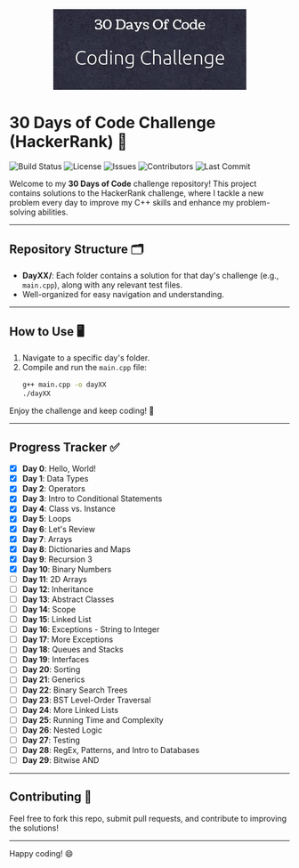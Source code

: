 <div align="center">
   <img src="images.jpg" alt="30daysofcode">
</div>

# 30 Days of Code Challenge (HackerRank) 🚀

![Build Status](https://img.shields.io/github/workflow/status/KARSTERR/30-days-of-code/CI?label=Build)
![License](https://img.shields.io/github/license/KARSTERR/30-days-of-code)
![Issues](https://img.shields.io/github/issues/KARSTERR/30-days-of-code)
![Contributors](https://img.shields.io/github/contributors/KARSTERR/30-days-of-code)
![Last Commit](https://img.shields.io/github/last-commit/KARSTERR/30-days-of-code)

Welcome to my **30 Days of Code** challenge repository! This project contains solutions to the HackerRank challenge, where I tackle a new problem every day to improve my C++ skills and enhance my problem-solving abilities.

---

## Repository Structure 🗂️

- **DayXX/**: Each folder contains a solution for that day's challenge (e.g., `main.cpp`), along with any relevant test files.
- Well-organized for easy navigation and understanding.

---

## How to Use 🖥️

1. Navigate to a specific day's folder.
2. Compile and run the `main.cpp` file:
   ```bash
   g++ main.cpp -o dayXX
   ./dayXX
   ```

Enjoy the challenge and keep coding! 🎯

---

## Progress Tracker ✅

- [x] **Day 0**: Hello, World!
- [x] **Day 1**: Data Types
- [x] **Day 2**: Operators
- [x] **Day 3**: Intro to Conditional Statements
- [x] **Day 4**: Class vs. Instance
- [x] **Day 5**: Loops
- [x] **Day 6**: Let's Review
- [x] **Day 7**: Arrays
- [x] **Day 8**: Dictionaries and Maps
- [x] **Day 9**: Recursion 3
- [x] **Day 10**: Binary Numbers
- [ ] **Day 11**: 2D Arrays
- [ ] **Day 12**: Inheritance
- [ ] **Day 13**: Abstract Classes
- [ ] **Day 14**: Scope
- [ ] **Day 15**: Linked List
- [ ] **Day 16**: Exceptions - String to Integer
- [ ] **Day 17**: More Exceptions
- [ ] **Day 18**: Queues and Stacks
- [ ] **Day 19**: Interfaces
- [ ] **Day 20**: Sorting
- [ ] **Day 21**: Generics
- [ ] **Day 22**: Binary Search Trees
- [ ] **Day 23**: BST Level-Order Traversal
- [ ] **Day 24**: More Linked Lists
- [ ] **Day 25**: Running Time and Complexity
- [ ] **Day 26**: Nested Logic
- [ ] **Day 27**: Testing
- [ ] **Day 28**: RegEx, Patterns, and Intro to Databases
- [ ] **Day 29**: Bitwise AND

---

## Contributing 🤝

Feel free to fork this repo, submit pull requests, and contribute to improving the solutions!

---

Happy coding! 😄